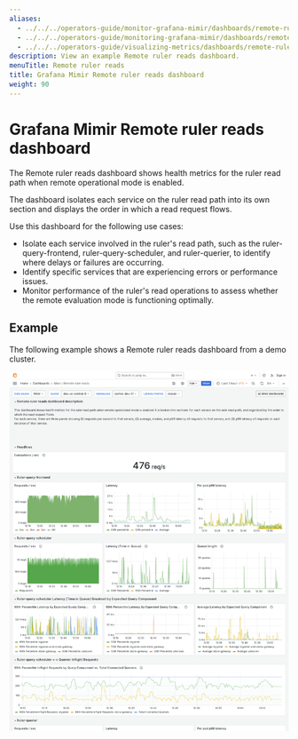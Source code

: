 ```yaml
---
aliases:
  - ../../../operators-guide/monitor-grafana-mimir/dashboards/remote-ruler-reads/
  - ../../../operators-guide/monitoring-grafana-mimir/dashboards/remote-ruler-reads/
  - ../../../operators-guide/visualizing-metrics/dashboards/remote-ruler-reads/
description: View an example Remote ruler reads dashboard.
menuTitle: Remote ruler reads
title: Grafana Mimir Remote ruler reads dashboard
weight: 90
---
```


# Grafana Mimir Remote ruler reads dashboard

The Remote ruler reads dashboard shows health metrics for the ruler read path when remote operational mode is enabled.

The dashboard isolates each service on the ruler read path into its own section and displays the order in which a read request flows.

Use this dashboard for the following use cases:

- Isolate each service involved in the ruler's read path, such as the ruler-query-frontend, ruler-query-scheduler, and ruler-querier, to identify where delays or failures are occurring.
- Identify specific services that are experiencing errors or performance issues.
- Monitor performance of the ruler's read operations to assess whether the remote evaluation mode is functioning optimally.

## Example

The following example shows a Remote ruler reads dashboard from a demo cluster.

![Grafana Mimir Remote ruler reads dashboard](mimir-remote-ruler-reads.png)
